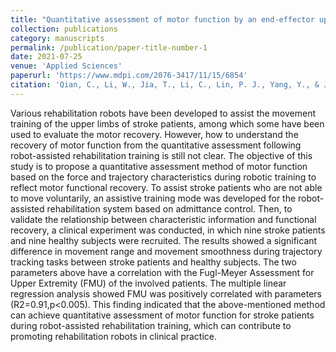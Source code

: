```yaml
---
title: "Quantitative assessment of motor function by an end-effector upper limb rehabilitation robot based on admittance control"
collection: publications
category: manuscripts
permalink: /publication/paper-title-number-1
date: 2021-07-25
venue: 'Applied Sciences'
paperurl: 'https://www.mdpi.com/2076-3417/11/15/6854'
citation: 'Qian, C., Li, W., Jia, T., Li, C., Lin, P. J., Yang, Y., & Ji, L. (2021). Quantitative assessment of motor function by an end-effector upper limb rehabilitation robot based on admittance control. Applied Sciences, 11(15), 6854.'
---
```


Various rehabilitation robots have been developed to assist the movement training of the upper limbs of stroke patients, among which some have been used to evaluate the motor recovery. However, how to understand the recovery of motor function from the quantitative assessment following robot-assisted rehabilitation training is still not clear. The objective of this study is to propose a quantitative assessment method of motor function based on the force and trajectory characteristics during robotic training to reflect motor functional recovery. To assist stroke patients who are not able to move voluntarily, an assistive training mode was developed for the robot-assisted rehabilitation system based on admittance control. Then, to validate the relationship between characteristic information and functional recovery, a clinical experiment was conducted, in which nine stroke patients and nine healthy subjects were recruited. The results showed a significant difference in movement range and movement smoothness during trajectory tracking tasks between stroke patients and healthy subjects. The two parameters above have a correlation with the Fugl-Meyer Assessment for Upper Extremity (FMU) of the involved patients. The multiple linear regression analysis showed FMU was positively correlated with parameters (R2=0.91,p<0.005). This finding indicated that the above-mentioned method can achieve quantitative assessment of motor function for stroke patients during robot-assisted rehabilitation training, which can contribute to promoting rehabilitation robots in clinical practice.
